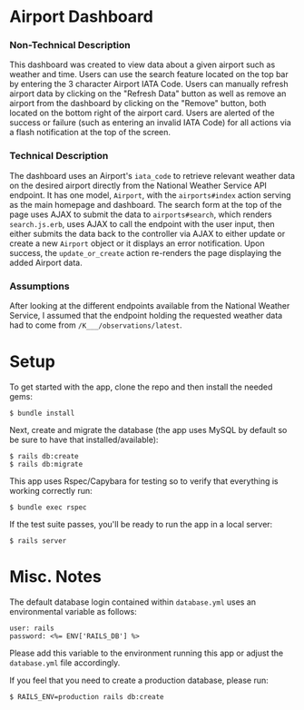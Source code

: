 # Airport Dashboard

### Non-Technical Description
This dashboard was created to view data about a given airport such as weather and time. Users
can use the search feature located on the top bar by entering the 3 character Airport IATA Code. Users can
manually refresh airport data by clicking on the "Refresh Data" button as well as remove an airport from the 
dashboard by clicking on the "Remove" button, both located on the bottom right of the airport card. Users are alerted
of the success or failure (such as entering an invalid IATA Code) for all actions via a flash notification at the
top of the screen. 

### Technical Description
The dashboard uses an Airport's `iata_code` to retrieve relevant weather data on the desired airport 
directly from the National Weather Service API endpoint. It has one model, `Airport`, with the `airports#index` action
serving as the main homepage and dashboard. The search form at the top of the page uses AJAX 
to submit the data to `airports#search`, which renders `search.js.erb`, uses AJAX to call the endpoint
with the user input, then either submits the data back to the controller via AJAX to either update or create 
a new `Airport` object or it displays an error notification. Upon success, the `update_or_create` action
re-renders the page displaying the added Airport data.

### Assumptions
After looking at the different endpoints available from the National Weather Service, I
assumed that the endpoint holding the requested weather data had to come from `/K___/observations/latest`.

# Setup
 To get started with the app, clone the repo and then install the needed gems:
 
 ```
 $ bundle install
 ```
 
 Next, create and migrate the database (the app uses MySQL by default so be sure to have that installed/available):
 
 ```
 $ rails db:create
 $ rails db:migrate
 ```
 
 This app uses Rspec/Capybara for testing so to verify that everything is working correctly run:
 
 ```
 $ bundle exec rspec
 ```
 
 If the test suite passes, you'll be ready to run the app in a local server:
 
 ```
 $ rails server
 ```

# Misc. Notes

The default database login contained within `database.yml` uses an environmental variable as follows:
```
user: rails
password: <%= ENV['RAILS_DB'] %>
```
Please add this variable to the environment running this app or adjust the `database.yml` file accordingly.


If you feel that you need to create a production database, please run:
```
$ RAILS_ENV=production rails db:create
``` 